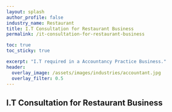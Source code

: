 ```yaml
---
layout: splash 
author_profile: false 
industry_name: Restaurant
title: I.T Consultation for Restaurant Business
permalink: /it-consultation-for-restaurant-business

toc: true
toc_sticky: true

excerpt: "I.T required in a Accountancy Practice Business."
header:
  overlay_image: /assets/images/industries/accountant.jpg
  overlay_filter: 0.5 
---
```


## I.T Consultation for Restaurant Business